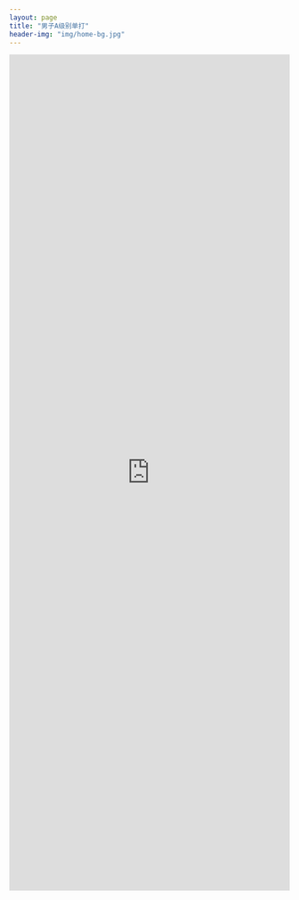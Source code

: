 ```yaml
---
layout: page
title: "男子A级别单打"
header-img: "img/home-bg.jpg"
---
```


<iframe src="https://challonge.com/actc2018_singlesa/module" width="100%" height="1500" frameborder="0" scrolling="auto" allowtransparency="true"></iframe>
